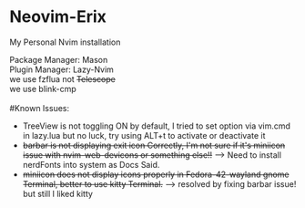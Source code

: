 # Neovim-Erix
My Personal Nvim installation

Package Manager: Mason <br>
Plugin Manager: Lazy-Nvim <br>
we use fzflua not ~~Telescope~~
<br>
we use blink-cmp 
<br>
<br>
#Known Issues:

 - TreeView is not toggling ON by default, I tried to set option via vim.cmd in lazy.lua but no luck, try using ALT+t to activate or deactivate it
 - ~~barbar is not displaying exit icon Correctly, I'm not sure if it's miniicon issue with nvim-web-devicons or something else!!~~ --> Need to install nerdFonts into system as Docs Said.
 - ~~miniicon does not display icons properly in Fedora-42-wayland gnome Terminal, better to use kitty Terminal.~~  --> resolved by fixing barbar issue! but still I liked kitty
